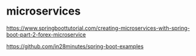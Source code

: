 # microservices

https://www.springboottutorial.com/creating-microservices-with-spring-boot-part-2-forex-microservice


https://github.com/in28minutes/spring-boot-examples

